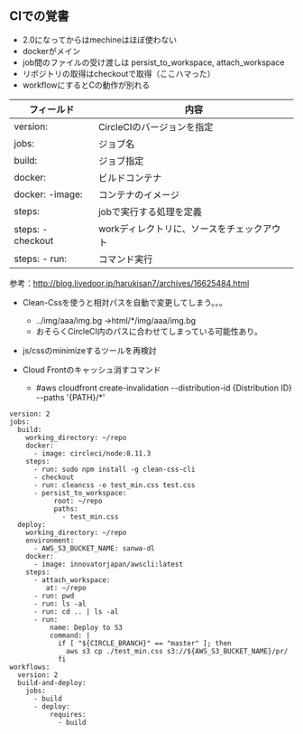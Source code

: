 ## CIでの覚書

- 2.0になってからはmechineはほぼ使わない
- dockerがメイン
- job間のファイルの受け渡しは persist_to_workspace, attach_workspace
- リポジトリの取得はcheckoutで取得（ここハマった）
- workflowにするとCの動作が別れる


フィールド | 内容
-- | --
version: | CircleCIのバージョンを指定
jobs: | ジョブ名
build: | ジョブ指定
docker: | ビルドコンテナ
docker: -image: | コンテナのイメージ
steps: | jobで実行する処理を定義
steps: - checkout | workディレクトリに、ソースをチェックアウト
steps: - run: | コマンド実行

参考：http://blog.livedoor.jp/harukisan7/archives/16625484.html



- Clean-Cssを使うと相対パスを自動で変更してしまう。。。
  - ../img/aaa/img.bg →html/*/img/aaa/img.bg
  - おそらくCircleCI内のパスに合わせてしまっている可能性あり。
- js/cssのminimizeするツールを再検討



- Cloud Frontのキャッシュ消すコマンド
  - #aws cloudfront create-invalidation --distribution-id {Distribution ID} --paths '{PATH}/*'




```
version: 2
jobs:
  build:
    working_directory: ~/repo
    docker:
      - image: circleci/node:8.11.3
    steps:
      - run: sudo npm install -g clean-css-cli
      - checkout
      - run: cleancss -o test_min.css test.css
      - persist_to_workspace:
           root: ~/repo
           paths:
             - test_min.css
  deploy:
    working_directory: ~/repo
    environment:
      - AWS_S3_BUCKET_NAME: sanwa-dl
    docker:
      - image: innovatorjapan/awscli:latest
    steps:
      - attach_workspace:
         at: ~/repo
      - run: pwd
      - run: ls -al
      - run: cd .. | ls -al
      - run:
          name: Deploy to S3
          command: |
            if [ "${CIRCLE_BRANCH}" == "master" ]; then
              aws s3 cp ./test_min.css s3://${AWS_S3_BUCKET_NAME}/pr/
            fi
workflows:
  version: 2
  build-and-deploy:
    jobs:
      - build
      - deploy:
          requires:
            - build
```
